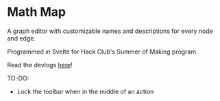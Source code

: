 # Math Map

A graph editor with customizable names and descriptions for every node and edge.

Programmed in Svelte for Hack Club's Summer of Making program.

Read the devlogs [here](devlog/DEVLOG_1.md)!

TO-DO:
- Lock the toolbar when in the middle of an action
